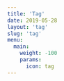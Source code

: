 ```yaml
---
title: 'Tag'
date: 2019-05-28
layout: 'tag'
slug: 'tag'
menu:
  main:
    weight: -100
    params:
      icon: tag
---
```


